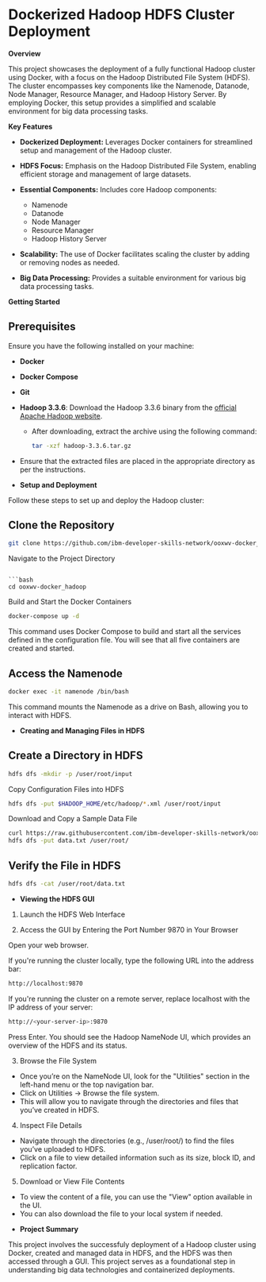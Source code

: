 # Dockerized Hadoop HDFS Cluster Deployment

**Overview**

This project showcases the deployment of a fully functional Hadoop cluster using Docker, with a focus on the Hadoop Distributed File System (HDFS). The cluster encompasses key components like the Namenode, Datanode, Node Manager, Resource Manager, and Hadoop History Server. By employing Docker, this setup provides a simplified and scalable environment for big data processing tasks.

**Key Features**

* **Dockerized Deployment:** Leverages Docker containers for streamlined setup and management of the Hadoop cluster.
* **HDFS Focus:**  Emphasis on the Hadoop Distributed File System, enabling efficient storage and management of large datasets.
* **Essential Components:** Includes core Hadoop components: 
    * Namenode 
    * Datanode
    * Node Manager
    * Resource Manager
    * Hadoop History Server

* **Scalability:** The use of Docker facilitates scaling the cluster by adding or removing nodes as needed.

* **Big Data Processing:** Provides a suitable environment for various big data processing tasks.

**Getting Started**

## Prerequisites

Ensure you have the following installed on your machine:

- **Docker**
- **Docker Compose**
- **Git**
- **Hadoop 3.3.6**: Download the Hadoop 3.3.6 binary from the [official Apache Hadoop website](https://hadoop.apache.org/releases.html).
  - After downloading, extract the archive using the following command:

    ```bash
    tar -xzf hadoop-3.3.6.tar.gz
    ```


- Ensure that the extracted files are placed in the appropriate directory as per the instructions.

* **Setup and Deployment**

Follow these steps to set up and deploy the Hadoop cluster:

## Clone the Repository

```bash 
git clone https://github.com/ibm-developer-skills-network/ooxwv-docker_hadoop.git
```

Navigate to the Project Directory
```

```bash 
cd ooxwv-docker_hadoop
```

Build and Start the Docker Containers

```bash 
docker-compose up -d
```
This command uses Docker Compose to build and start all the services defined in the configuration file. You will see that all five containers are created and started.

## Access the Namenode

```bash 
docker exec -it namenode /bin/bash
```

This command mounts the Namenode as a drive on Bash, allowing you to interact with HDFS.

* **Creating and Managing Files in HDFS**

## Create a Directory in HDFS

```bash 
hdfs dfs -mkdir -p /user/root/input
```

Copy Configuration Files into HDFS

```bash 
hdfs dfs -put $HADOOP_HOME/etc/hadoop/*.xml /user/root/input
```

Download and Copy a Sample Data File

```bash 
curl https://raw.githubusercontent.com/ibm-developer-skills-network/ooxwv-docker_hadoop/master/SampleMapReduce.txt --output data.txt
hdfs dfs -put data.txt /user/root/
```

## Verify the File in HDFS

```bash 
hdfs dfs -cat /user/root/data.txt
```

* **Viewing the HDFS GUI**

1. Launch the HDFS Web Interface

2. Access the GUI by Entering the Port Number 9870 in Your Browser

Open your web browser.

If you're running the cluster locally, type the following URL into the address bar:

```bash
http://localhost:9870
```

If you're running the cluster on a remote server, replace localhost with the IP address of your server:

```bash
http://<your-server-ip>:9870

```
Press Enter. You should see the Hadoop NameNode UI, which provides an overview of the HDFS and its status.

3. Browse the File System

- Once you’re on the NameNode UI, look for the "Utilities" section in the left-hand menu or the top navigation bar.
- Click on Utilities -> Browse the file system.
- This will allow you to navigate through the directories and files that you’ve created in HDFS.

4. Inspect File Details

- Navigate through the directories (e.g., /user/root/) to find the files you’ve uploaded to HDFS.
- Click on a file to view detailed information such as its size, block ID, and replication factor.

5. Download or View File Contents

- To view the content of a file, you can use the "View" option available in the UI.
- You can also download the file to your local system if needed.

* **Project Summary**

This project involves the successfuly deployment of a Hadoop cluster using Docker, created and managed data in HDFS, and the HDFS was then accessed through a GUI. This project serves as a foundational step in understanding big data technologies and containerized deployments. 